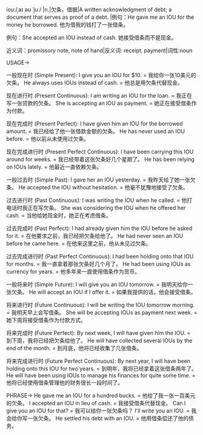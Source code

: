 iou:/ˌaɪ əʊ ˈjuː/ |n.|欠条，借据|A written acknowledgment of debt; a document that serves as proof of a debt. |例句：He gave me an IOU for the money he borrowed.  他为借我的钱打了一张借条。

例句：She accepted an IOU instead of cash. 她接受借条而不是现金。

近义词：promissory note, note of hand|反义词: receipt, payment|词性:noun


USAGE->

一般现在时 (Simple Present):
I give you an IOU for $10. = 我给你一张10美元的欠条。
He always uses IOUs instead of cash. = 他总是用欠条代替现金。

现在进行时 (Present Continuous):
I am writing an IOU for the loan. = 我正在写一张贷款的欠条。
She is accepting an IOU as payment. = 她正在接受借条作为付款。

现在完成时 (Present Perfect):
I have given him an IOU for the borrowed amount. = 我已经给了他一张借款金额的欠条。
He has never used an IOU before. = 他以前从未使用过欠条。

现在完成进行时 (Present Perfect Continuous):
I have been carrying this IOU around for weeks. = 我已经带着这张欠条好几个星期了。
He has been relying on IOUs lately. = 他最近一直依赖欠条。

一般过去时 (Simple Past):
I gave her an IOU yesterday. = 我昨天给了她一张欠条。
He accepted the IOU without hesitation. = 他毫不犹豫地接受了欠条。


过去进行时 (Past Continuous):
I was writing the IOU when he called. = 他打电话时我正在写欠条。
She was considering the IOU when he offered her cash. = 当他给她现金时，她正在考虑借条。

过去完成时 (Past Perfect):
I had already given him the IOU before he asked for it. = 在他要求之前，我已经把欠条给他了。
He had never seen an IOU before he came here. = 在他来这里之前，他从未见过欠条。

过去完成进行时 (Past Perfect Continuous):
I had been holding onto that IOU for months. = 我一直拿着那张欠条好几个月了。
He had been using IOUs as currency for years. = 他多年来一直使用借条作为货币。


一般将来时 (Simple Future):
I will give you an IOU tomorrow. = 我明天给你一张欠条。
He will accept an IOU if I offer it. = 如果我提供的话，他会接受借条。


将来进行时 (Future Continuous):
I will be writing the IOU tomorrow morning. = 我明天早上会写借条。
She will be accepting IOUs as payment next week. = 她下周将接受借条作为付款方式。


将来完成时 (Future Perfect):
By next week, I will have given him the IOU. = 到下周，我将已经把欠条给他了。
He will have collected several IOUs by the end of the month. = 到月底，他将已经收集了几张借条。

将来完成进行时 (Future Perfect Continuous):
By next year, I will have been holding onto this IOU for two years. = 到明年，我将已经拿着这张借条两年了。
He will have been using IOUs to manage his finances for quite some time. = 他将已经使用借条管理他的财务很长一段时间了。


PHRASE->
He gave me an IOU for a hundred bucks. = 他给了我一张一百美元的欠条。
I accepted an IOU in lieu of cash. = 我接受借条代替现金。
Can I give you an IOU for that? = 我可以给你一张欠条吗？
I'll write you an IOU. = 我会给你写一张欠条。
He settled his debt with an IOU. = 他用借条偿还了他的债务。
